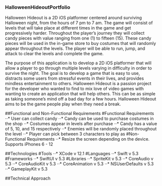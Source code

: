 ### HalloweenHideoutPortfolio

Halloween Hideout is a 2D iOS platformer centered around surviving Halloween night, from the hours of 7 pm to 7 am. The game will consist of levels that will take place at different times in the game and get progressively harder. Throughout the player’s journey they will collect candy pieces with value ranging from one (1) to fifteen (15). These candy pieces will be used in the in-game store to buy costumes that will randomly appear throughout the levels.  The player will be able to run, jump, and attack to clear the levels and complete the game.

The purpose of this application is to develop a 2D iOS platformer that will allow a player to go through multiple levels varying in difficulty in order to survive the night. The goal is to develop a game that is easy to use, distracts some users from stressful events in their lives, and provides mindless entertainment to others.
Halloween Hideout is a passion project for the developer who wanted to find to mix love of video games with wanting to create an application that will help others. This can be as simple as taking someone’s mind off a bad day for a few hours. Halloween Hideout aims to be the game people play when they need a break. 

##Functional and Non-Functional Requirements
#Functional Requirements
⋅⋅* User can collect candy
⋅⋅* Candy can be used to purchase costumes in the shop
⋅⋅* Costumes appear in levels after purchase
⋅⋅* Candy has a value of 5, 10, and 15 respectively
⋅⋅* Enemies will be randomly placed throughout the level
⋅⋅* Player can pick between 3 characters to play as
#Non-Functional Requirements
⋅⋅* Resize the screen depending on the device. Supports iPhones 6 - 12

##Technologies
#Tools
⋅⋅* XCode v 12.1
#Languages
⋅⋅* Swift v 5.3
#Frameworks
⋅⋅* SwiftUI v 5.3
#Libraries
⋅⋅* SpriteKit v 5.3
⋅⋅* CoreAudio v 5.3
⋅⋅* CoreAudioKit v 5.3
⋅⋅* CoreAnimation v 5.3
⋅⋅* NSUserDefaults v 5.3
⋅⋅* GameplayKit v 5.3

##Technical Approach
